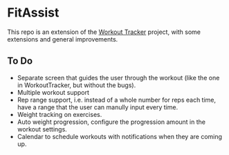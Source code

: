 # FitAssist
 
This repo is an extension of the [Workout Tracker](https://github.com/koml12/WorkoutTracker) project, with some extensions and general improvements.
 
 
## To Do
+ Separate screen that guides the user through the workout (like the one in WorkoutTracker, but without the bugs).
+ Multiple workout support
+ Rep range support, i.e. instead of a whole number for reps each time, have a range that the user can manully input every time.
+ Weight tracking on exercises.
+ Auto weight progression, configure the progression amount in the workout settings.
+ Calendar to schedule workouts with notifications when they are coming up.
